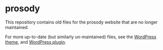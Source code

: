 prosody
=======

This repository contains old files for the prosody website that are no longer maintained.

For more up-to-date (but similarly un-maintained) files, see the [WordPress theme](https://github.com/scholarslab/prosody_theme), and [WordPress plugin](https://github.com/scholarslab/prosody_plugin).

